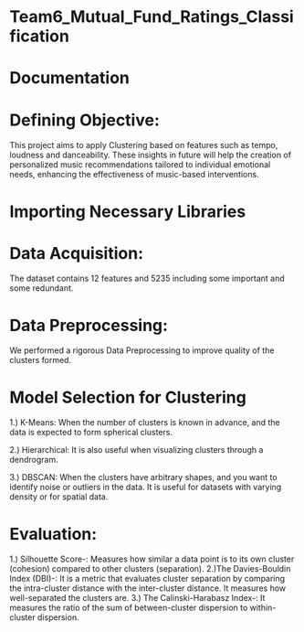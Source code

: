 # Team6_Mutual_Fund_Ratings_Classification
# Documentation

# Defining Objective: 
This project aims to apply Clustering based on features such as tempo, loudness and danceability. These insights in future will help the creation of personalized music recommendations tailored to individual emotional needs, enhancing the effectiveness of music-based interventions.

# Importing Necessary Libraries
# Data Acquisition: 
The dataset contains 12 features and 5235 including some important and some redundant.

# Data Preprocessing: 
We performed a rigorous Data Preprocessing to improve quality of the clusters formed. 

# Model Selection for Clustering
1.) K-Means: When the number of clusters is known in advance, and the data is expected to form spherical clusters.

2.) Hierarchical: It is also useful when visualizing clusters through a dendrogram.

3.) DBSCAN: When the clusters have arbitrary shapes, and you want to identify noise or outliers in the data. It is useful for datasets with varying density or for spatial data.

# Evaluation:
1.) Silhouette Score-: Measures how similar a data point is to its own cluster (cohesion) compared to other clusters (separation).
2.)The Davies-Bouldin Index (DBI)-: It is a metric that evaluates cluster separation by comparing the intra-cluster distance with the inter-cluster distance. It measures how well-separated the clusters are.
3.) The Calinski-Harabasz Index-: It measures the ratio of the sum of between-cluster dispersion to within-cluster dispersion.


